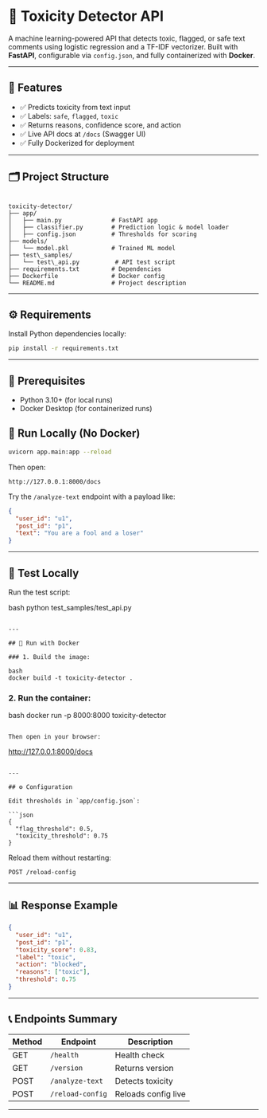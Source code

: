 
# 🧪 Toxicity Detector API

A machine learning-powered API that detects toxic, flagged, or safe text comments using logistic regression and a TF-IDF vectorizer. Built with **FastAPI**, configurable via `config.json`, and fully containerized with **Docker**.

---

## 🚀 Features

- ✅ Predicts toxicity from text input
- ✅ Labels: `safe`, `flagged`, `toxic`
- ✅ Returns reasons, confidence score, and action
- ✅ Live API docs at `/docs` (Swagger UI)
- ✅ Fully Dockerized for deployment

---

## 🗂️ Project Structure

```

toxicity-detector/
├── app/
│   ├── main.py              # FastAPI app
│   ├── classifier.py        # Prediction logic & model loader
│   ├── config.json          # Thresholds for scoring
├── models/
│   └── model.pkl            # Trained ML model
├── test\_samples/
│   └── test\_api.py          # API test script
├── requirements.txt         # Dependencies
├── Dockerfile               # Docker config
└── README.md                # Project description

````

---

## ⚙️ Requirements

Install Python dependencies locally:

```bash
pip install -r requirements.txt
````

---
 
## 🐳 Prerequisites

- Python 3.10+ (for local runs)
- Docker Desktop (for containerized runs)
 
 
## 🧪 Run Locally (No Docker)

```bash
uvicorn app.main:app --reload
```

Then open:

```
http://127.0.0.1:8000/docs
```

Try the `/analyze-text` endpoint with a payload like:

```json
{
  "user_id": "u1",
  "post_id": "p1",
  "text": "You are a fool and a loser"
}
```

---

## 🧪 Test Locally

Run the test script:

bash
python test_samples/test_api.py
```

---

## 🐳 Run with Docker

### 1. Build the image:

bash
docker build -t toxicity-detector .
```

### 2. Run the container:

bash
docker run -p 8000:8000 toxicity-detector
```

Then open in your browser:

```
http://127.0.0.1:8000/docs
```

---

## ⚙️ Configuration

Edit thresholds in `app/config.json`:

```json
{
  "flag_threshold": 0.5,
  "toxicity_threshold": 0.75
}
```

Reload them without restarting:

```http
POST /reload-config
```

---

## 📊 Response Example

```json
{
  "user_id": "u1",
  "post_id": "p1",
  "toxicity_score": 0.83,
  "label": "toxic",
  "action": "blocked",
  "reasons": ["toxic"],
  "threshold": 0.75
}
```

---

## 📞 Endpoints Summary

| Method | Endpoint         | Description         |
| ------ | ---------------- | ------------------- |
| GET    | `/health`        | Health check        |
| GET    | `/version`       | Returns version     |
| POST   | `/analyze-text`  | Detects toxicity    |
| POST   | `/reload-config` | Reloads config live |

---

